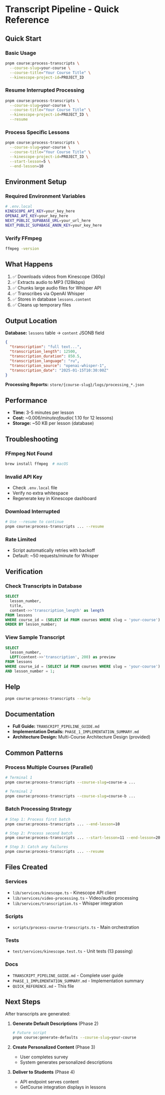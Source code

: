 # Transcript Pipeline - Quick Reference

## Quick Start

### Basic Usage
```bash
pnpm course:process-transcripts \
  --course-slug=your-course \
  --course-title="Your Course Title" \
  --kinescope-project-id=PROJECT_ID
```

### Resume Interrupted Processing
```bash
pnpm course:process-transcripts \
  --course-slug=your-course \
  --course-title="Your Course Title" \
  --kinescope-project-id=PROJECT_ID \
  --resume
```

### Process Specific Lessons
```bash
pnpm course:process-transcripts \
  --course-slug=your-course \
  --course-title="Your Course Title" \
  --kinescope-project-id=PROJECT_ID \
  --start-lesson=5 \
  --end-lesson=10
```

## Environment Setup

### Required Environment Variables
```bash
# .env.local
KINESCOPE_API_KEY=your_key_here
OPENAI_API_KEY=your_key_here
NEXT_PUBLIC_SUPABASE_URL=your_url_here
NEXT_PUBLIC_SUPABASE_ANON_KEY=your_key_here
```

### Verify FFmpeg
```bash
ffmpeg -version
```

## What Happens

1. ✅ Downloads videos from Kinescope (360p)
2. ✅ Extracts audio to MP3 (128kbps)
3. ✅ Chunks large audio files for Whisper API
4. ✅ Transcribes via OpenAI Whisper
5. ✅ Stores in database `lessons.content`
6. ✅ Cleans up temporary files

## Output Location

**Database:** `lessons` table → `content` JSONB field
```json
{
  "transcription": "full text...",
  "transcription_length": 12500,
  "transcription_duration": 850.5,
  "transcription_language": "ru",
  "transcription_source": "openai-whisper-1",
  "transcription_date": "2025-01-15T10:30:00Z"
}
```

**Processing Reports:** `store/{course-slug}/logs/processing_*.json`

## Performance

- **Time:** 3-5 minutes per lesson
- **Cost:** ~$0.006/minute of audio (~$1.10 for 12 lessons)
- **Storage:** ~50 KB per lesson (database)

## Troubleshooting

### FFmpeg Not Found
```bash
brew install ffmpeg  # macOS
```

### Invalid API Key
- Check `.env.local` file
- Verify no extra whitespace
- Regenerate key in Kinescope dashboard

### Download Interrupted
```bash
# Use --resume to continue
pnpm course:process-transcripts ... --resume
```

### Rate Limited
- Script automatically retries with backoff
- Default: ~50 requests/minute for Whisper

## Verification

### Check Transcripts in Database
```sql
SELECT 
  lesson_number,
  title,
  content->>'transcription_length' as length
FROM lessons
WHERE course_id = (SELECT id FROM courses WHERE slug = 'your-course')
ORDER BY lesson_number;
```

### View Sample Transcript
```sql
SELECT 
  lesson_number,
  LEFT(content->>'transcription', 200) as preview
FROM lessons
WHERE course_id = (SELECT id FROM courses WHERE slug = 'your-course')
AND lesson_number = 1;
```

## Help

```bash
pnpm course:process-transcripts --help
```

## Documentation

- **Full Guide:** `TRANSCRIPT_PIPELINE_GUIDE.md`
- **Implementation Details:** `PHASE_1_IMPLEMENTATION_SUMMARY.md`
- **Architecture Design:** Multi-Course Architecture Design (provided)

## Common Patterns

### Process Multiple Courses (Parallel)
```bash
# Terminal 1
pnpm course:process-transcripts --course-slug=course-a ...

# Terminal 2
pnpm course:process-transcripts --course-slug=course-b ...
```

### Batch Processing Strategy
```bash
# Step 1: Process first batch
pnpm course:process-transcripts ... --end-lesson=10

# Step 2: Process second batch
pnpm course:process-transcripts ... --start-lesson=11 --end-lesson=20

# Step 3: Catch any failures
pnpm course:process-transcripts ... --resume
```

## Files Created

### Services
- `lib/services/kinescope.ts` - Kinescope API client
- `lib/services/video-processing.ts` - Video/audio processing
- `lib/services/transcription.ts` - Whisper integration

### Scripts
- `scripts/process-course-transcripts.ts` - Main orchestration

### Tests
- `test/services/kinescope.test.ts` - Unit tests (13 passing)

### Docs
- `TRANSCRIPT_PIPELINE_GUIDE.md` - Complete user guide
- `PHASE_1_IMPLEMENTATION_SUMMARY.md` - Implementation summary
- `QUICK_REFERENCE.md` - This file

## Next Steps

After transcripts are generated:

1. **Generate Default Descriptions** (Phase 2)
   ```bash
   # Future script
   pnpm course:generate-defaults --course-slug=your-course
   ```

2. **Create Personalized Content** (Phase 3)
   - User completes survey
   - System generates personalized descriptions

3. **Deliver to Students** (Phase 4)
   - API endpoint serves content
   - GetCourse integration displays in lessons
